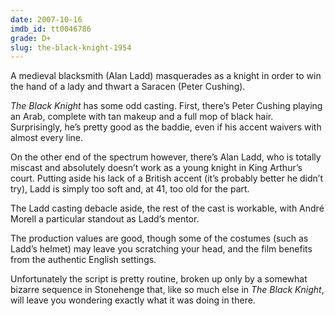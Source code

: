 ```yaml
---
date: 2007-10-16
imdb_id: tt0046786
grade: D+
slug: the-black-knight-1954
---
```


A medieval blacksmith (Alan Ladd) masquerades as a knight in order to win the hand of a lady and thwart a Saracen (Peter Cushing).

_The Black Knight_ has some odd casting. First, there’s Peter Cushing playing an Arab, complete with tan makeup and a full mop of black hair. Surprisingly, he’s pretty good as the baddie, even if his accent waivers with almost every line.

On the other end of the spectrum however, there’s Alan Ladd, who is totally miscast and absolutely doesn’t work as a young knight in King Arthur’s court. Putting aside his lack of a British accent (it’s probably better he didn’t try), Ladd is simply too soft and, at 41, too old for the part.

The Ladd casting debacle aside, the rest of the cast is workable, with André Morell a particular standout as Ladd’s mentor.

The production values are good, though some of the costumes (such as Ladd’s helmet) may leave you scratching your head, and the film benefits from the authentic English settings.

Unfortunately the script is pretty routine, broken up only by a somewhat bizarre sequence in Stonehenge that, like so much else in _The Black Knight_, will leave you wondering exactly what it was doing in there.
